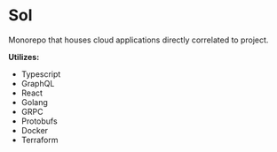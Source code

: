 # Sol

Monorepo that houses cloud applications directly correlated to project.

**Utilizes:**
- Typescript
- GraphQL
- React
- Golang
- GRPC
- Protobufs
- Docker
- Terraform
